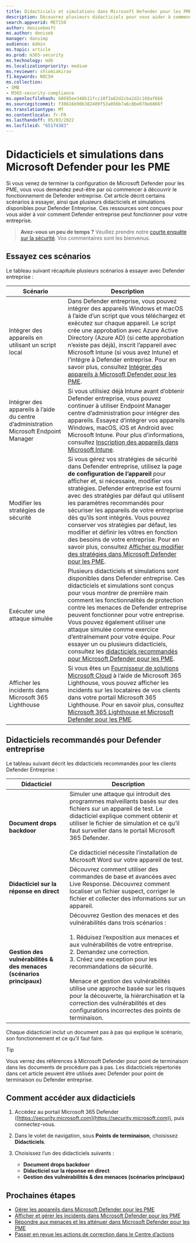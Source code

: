 ```yaml
---
title: Didacticiels et simulations dans Microsoft Defender pour les PME
description: Découvrez plusieurs didacticiels pour vous aider à commencer à utiliser Defender entreprise.
search.appverid: MET150
author: denisebmsft
ms.author: deniseb
manager: dansimp
audience: Admin
ms.topic: article
ms.prod: m365-security
ms.technology: mdb
ms.localizationpriority: medium
ms.reviewer: shlomiakirav
f1.keywords: NOCSH
ms.collection:
- SMB
- M365-security-compliance
ms.openlocfilehash: 68695ee348b11fcc10f3a82d2cba2d2c168af666
ms.sourcegitcommit: f30616b90b382409f53a056b7a6c8be078e6866f
ms.translationtype: MT
ms.contentlocale: fr-FR
ms.lasthandoff: 05/03/2022
ms.locfileid: "65174383"
---
```

# <a name="tutorials-and-simulations-in-microsoft-defender-for-business"></a>Didacticiels et simulations dans Microsoft Defender pour les PME

Si vous venez de terminer la configuration de Microsoft Defender pour les PME, vous vous demandez peut-être par où commencer à découvrir le fonctionnement de Defender entreprise. Cet article décrit certains scénarios à essayer, ainsi que plusieurs didacticiels et simulations disponibles pour Defender Entreprise. Ces ressources sont conçues pour vous aider à voir comment Defender entreprise peut fonctionner pour votre entreprise.

>
> **Avez-vous un peu de temps ?**
> Veuillez prendre notre <a href="https://microsoft.qualtrics.com/jfe/form/SV_0JPjTPHGEWTQr4y" target="_blank">courte enquête sur la sécurité</a>. Vos commentaires sont les bienvenus.
>

## <a name="try-these-scenarios"></a>Essayez ces scénarios

Le tableau suivant récapitule plusieurs scénarios à essayer avec Defender entreprise :

| Scénario  | Description  |
|---------|---------|
| Intégrer des appareils en utilisant un script local     | Dans Defender entreprise, vous pouvez intégrer des appareils Windows et macOS à l’aide d’un script que vous téléchargez et exécutez sur chaque appareil. Le script crée une approbation avec Azure Active Directory (Azure AD) (si cette approbation n’existe pas déjà), inscrit l’appareil avec Microsoft Intune (si vous avez Intune) et l’intègre à Defender entreprise. Pour en savoir plus, consultez [Intégrer des appareils à Microsoft Defender pour les PME](mdb-onboard-devices.md).         |
| Intégrer des appareils à l’aide du centre d’administration Microsoft Endpoint Manager     | Si vous utilisiez déjà Intune avant d’obtenir Defender entreprise, vous pouvez continuer à utiliser Endpoint Manager centre d’administration pour intégrer des appareils. Essayez d’intégrer vos appareils Windows, macOS, iOS et Android avec Microsoft Intune. Pour plus d’informations, consultez [Inscription des appareils dans Microsoft Intune](/mem/intune/enrollment/device-enrollment).        |
| Modifier les stratégies de sécurité     | Si vous gérez vos stratégies de sécurité dans Defender entreprise, utilisez la page **de configuration de l’appareil** pour afficher et, si nécessaire, modifier vos stratégies. Defender entreprise est fourni avec des stratégies par défaut qui utilisent les paramètres recommandés pour sécuriser les appareils de votre entreprise dès qu’ils sont intégrés. Vous pouvez conserver vos stratégies par défaut, les modifier et définir les vôtres en fonction des besoins de votre entreprise. Pour en savoir plus, consultez [Afficher ou modifier des stratégies dans Microsoft Defender pour les PME](mdb-view-edit-policies.md).        |
| Exécuter une attaque simulée   | Plusieurs didacticiels et simulations sont disponibles dans Defender entreprise. Ces didacticiels et simulations sont conçus pour vous montrer de première main comment les fonctionnalités de protection contre les menaces de Defender entreprise peuvent fonctionner pour votre entreprise. Vous pouvez également utiliser une attaque simulée comme exercice d’entraînement pour votre équipe. Pour essayer un ou plusieurs didacticiels, consultez les [didacticiels recommandés pour Microsoft Defender pour les PME](#recommended-tutorials-for-defender-for-business).         |
| Afficher les incidents dans Microsoft 365 Lighthouse     | Si vous êtes un [Fournisseur de solutions Microsoft Cloud](/partner-center/enrolling-in-the-csp-program) à l’aide de Microsoft 365 Lighthouse, vous pouvez afficher les incidents sur les locataires de vos clients dans votre portail Microsoft 365 Lighthouse. Pour en savoir plus, consultez [Microsoft 365 Lighthouse et Microsoft Defender pour les PME](mdb-lighthouse-integration.md).       |


## <a name="recommended-tutorials-for-defender-for-business"></a>Didacticiels recommandés pour Defender entreprise

Le tableau suivant décrit les didacticiels recommandés pour les clients Defender Entreprise :

| Didacticiel  | Description  |
|---------|---------|
| **Document drops backdoor**     | Simuler une attaque qui introduit des programmes malveillants basés sur des fichiers sur un appareil de test. Le didacticiel explique comment obtenir et utiliser le fichier de simulation et ce qu’il faut surveiller dans le portail Microsoft 365 Defender. <br/><br/>Ce didacticiel nécessite l’installation de Microsoft Word sur votre appareil de test.   |
| **Didacticiel sur la réponse en direct**     | Découvrez comment utiliser des commandes de base et avancées avec Live Response. Découvrez comment localiser un fichier suspect, corriger le fichier et collecter des informations sur un appareil.   |
| **Gestion des vulnérabilités & des menaces (scénarios principaux)**     | Découvrez Gestion des menaces et des vulnérabilités dans trois scénarios : <br/><br/>1. Réduisez l’exposition aux menaces et aux vulnérabilités de votre entreprise. <br/>2. Demandez une correction. <br/>3. Créez une exception pour les recommandations de sécurité. <br/><br/> Menace et gestion des vulnérabilités utilise une approche basée sur les risques pour la découverte, la hiérarchisation et la correction des vulnérabilités et des configurations incorrectes des points de terminaison.      |

Chaque didacticiel inclut un document pas à pas qui explique le scénario, son fonctionnement et ce qu’il faut faire.

> [!TIP]
> Vous verrez des références à Microsoft Defender pour point de terminaison dans les documents de procédure pas à pas. Les didacticiels répertoriés dans cet article peuvent être utilisés avec Defender pour point de terminaison ou Defender entreprise.

## <a name="how-to-access-the-tutorials"></a>Comment accéder aux didacticiels

1. Accédez au portail Microsoft 365 Defender ([https://security.microsoft.com](https://security.microsoft.com)), puis connectez-vous.

2. Dans le volet de navigation, sous **Points de terminaison**, choisissez **Didacticiels**.

3. Choisissez l’un des didacticiels suivants :

   - **Document drops backdoor**
   - **Didacticiel sur la réponse en direct**
   - **Gestion des vulnérabilités & des menaces (scénarios principaux)**

## <a name="next-steps"></a>Prochaines étapes

- [Gérer les appareils dans Microsoft Defender pour les PME](mdb-manage-devices.md)
- [Afficher et gérer les incidents dans Microsoft Defender pour les PME](mdb-view-manage-incidents.md)
- [Répondre aux menaces et les atténuer dans Microsoft Defender pour les PME](mdb-respond-mitigate-threats.md)
- [Passer en revue les actions de correction dans le Centre d’actions](mdb-review-remediation-actions.md)